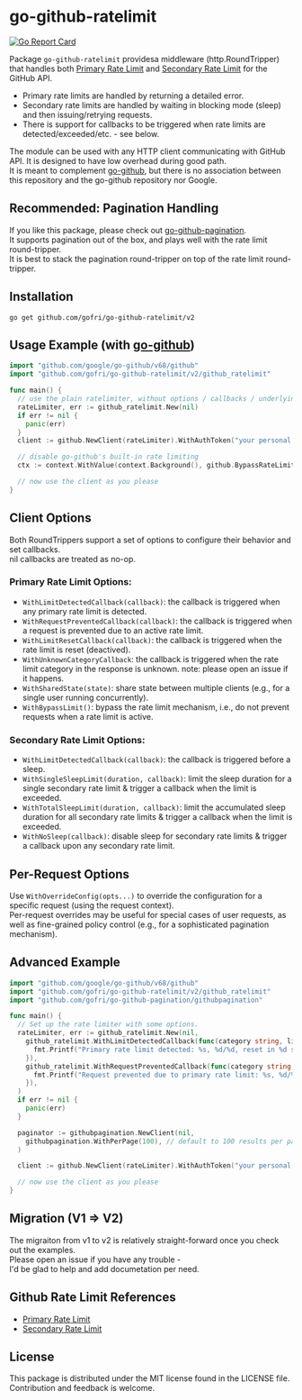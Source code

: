 # go-github-ratelimit

[![Go Report Card](https://goreportcard.com/badge/github.com/gofri/go-github-ratelimit)](https://goreportcard.com/report/github.com/gofri/go-github-ratelimit)

Package `go-github-ratelimit` providesa middleware (http.RoundTripper) that handles both [Primary Rate Limit](https://docs.github.com/en/rest/using-the-rest-api/rate-limits-for-the-rest-api?#about-primary-rate-limits) and [Secondary Rate Limit](https://docs.github.com/en/rest/using-the-rest-api/rate-limits-for-the-rest-api?#about-secondary-rate-limits) for the GitHub API.

* Primary rate limits are handled by returning a detailed error.  
* Secondary rate limits are handled by waiting in blocking mode (sleep) and then issuing/retrying requests.  
* There is support for callbacks to be triggered when rate limits are detected/exceeded/etc. - see below.  

The module can be used with any HTTP client communicating with GitHub API. It is designed to have low overhead during good path.    
It is meant to complement [go-github](https://github.com/google/go-github), but there is no association between this repository and the go-github repository nor Google.

## Recommended: Pagination Handling

If you like this package, please check out [go-github-pagination](https://github.com/gofri/go-github-pagination).  
It supports pagination out of the box, and plays well with the rate limit round-tripper.  
It is best to stack the pagination round-tripper on top of the rate limit round-tripper.  


## Installation

```go get github.com/gofri/go-github-ratelimit/v2```

## Usage Example (with [go-github](https://github.com/google/go-github))

```go
import "github.com/google/go-github/v68/github"
import "github.com/gofri/go-github-ratelimit/v2/github_ratelimit"

func main() {
  // use the plain ratelimiter, without options / callbacks / underlying http.RoundTripper.
  rateLimiter, err := github_ratelimit.New(nil)
  if err != nil {
    panic(err)
  }
  client := github.NewClient(rateLimiter).WithAuthToken("your personal access token")

  // disable go-github's built-in rate limiting
  ctx := context.WithValue(context.Background(), github.BypassRateLimitCheck)

  // now use the client as you please
}
```

## Client Options

Both RoundTrippers support a set of options to configure their behavior and set callbacks.  
nil callbacks are treated as no-op.  

### Primary Rate Limit Options:

- `WithLimitDetectedCallback(callback)`: the callback is triggered when any primary rate limit is detected.
- `WithRequestPreventedCallback(callback)`: the callback is triggered when a request is prevented due to an active rate limit.
- `WithLimitResetCallback(callback)`: the callback is triggered when the rate limit is reset (deactived).
- `WithUnknownCategoryCallback`: the callback is triggered when the rate limit category in the response is unknown. note: please open an issue if it happens.
- `WithSharedState(state)`: share state between multiple clients (e.g., for a single user running concurrently).
- `WithBypassLimit()`: bypass the rate limit mechanism, i.e., do not prevent requests when a rate limit is active.

### Secondary Rate Limit Options:

- `WithLimitDetectedCallback(callback)`: the callback is triggered before a sleep.
- `WithSingleSleepLimit(duration, callback)`: limit the sleep duration for a single secondary rate limit & trigger a callback when the limit is exceeded.
- `WithTotalSleepLimit(duration, callback)`: limit the accumulated sleep duration for all secondary rate limits & trigger a callback when the limit is exceeded.
- `WithNoSleep(callback)`: disable sleep for secondary rate limits & trigger a callback upon any secondary rate limit.

## Per-Request Options

Use `WithOverrideConfig(opts...)` to override the configuration for a specific request (using the request context).  
Per-request overrides may be useful for special cases of user requests,
as well as fine-grained policy control (e.g., for a sophisticated pagination mechanism).

## Advanced Example

```go
import "github.com/google/go-github/v68/github"
import "github.com/gofri/go-github-ratelimit/v2/github_ratelimit"
import "github.com/gofri/go-github-pagination/githubpagination"

func main() {
  // Set up the rate limiter with some options.
  rateLimiter, err := github_ratelimit.New(nil,
    github_ratelimit.WithLimitDetectedCallback(func(category string, limit int, remaining int, reset int) {
      fmt.Printf("Primary rate limit detected: %s, %d/%d, reset in %d seconds\n", category, remaining, limit, reset)
    }),
    github_ratelimit.WithRequestPreventedCallback(func(category string, limit int, remaining int, reset int) {
      fmt.Printf("Request prevented due to primary rate limit: %s, %d/%d, reset in %d seconds\n", category, remaining, limit, reset)
    }),
  )
  if err != nil {
    panic(err)
  }

  paginator := githubpagination.NewClient(nil,
    githubpagination.WithPerPage(100), // default to 100 results per page
  )

  client := github.NewClient(rateLimiter).WithAuthToken("your personal access token")

  // now use the client as you please
}
```

## Migration (V1 => V2)

The migraiton from v1 to v2 is relatively straight-forward once you check out the examples.  
Please open an issue if you have any trouble -  
I'd be glad to help and add documetation per need.

## Github Rate Limit References

- [Primary Rate Limit](https://docs.github.com/en/rest/using-the-rest-api/rate-limits-for-the-rest-api?#about-primary-rate-limits)
- [Secondary Rate Limit](https://docs.github.com/en/rest/using-the-rest-api/rate-limits-for-the-rest-api?#about-secondary-rate-limits)

## License

This package is distributed under the MIT license found in the LICENSE file.  
Contribution and feedback is welcome.
